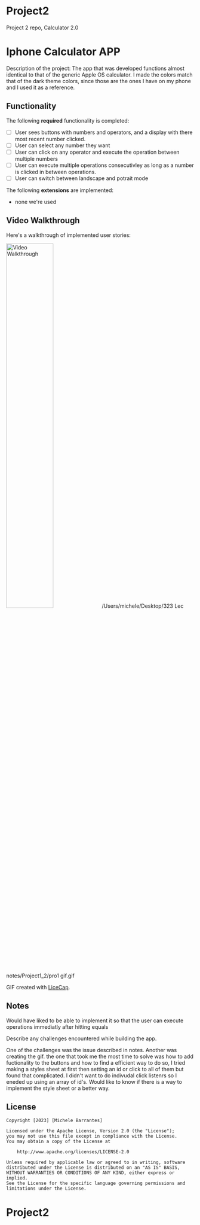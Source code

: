 # Project2
Project 2 repo, Calculator 2.0

# Iphone Calculator APP

Description of the project:
The app that was developed functions almost identical to that of the generic Apple OS calculator. I made the colors match that of the dark theme colors, since those are the ones I have on my phone and I used it as a reference. 

## Functionality 

The following **required** functionality is completed:

* [ ] User sees buttons with numbers and operators, and a display with there most recent number clicked. 
* [ ] User can select any number they want 
* [ ] User can click on any operator and execute the operation between multiple numbers
* [ ] User can execute multiple operations consecutivley as long as a number is clicked in between operations.
* [ ] User can switch between landscape and potrait mode

The following **extensions** are implemented:

* none we're used 

## Video Walkthrough

Here's a walkthrough of implemented user stories:

<img src='pro1 gif' title='Video Walkthrough' width='50%' alt='Video Walkthrough' />
/Users/michele/Desktop/323 Lec notes/Project1_2/pro1 gif.gif


GIF created with [LiceCap](http://www.cockos.com/licecap/).

## Notes
Would have liked to be able to implement it so that the user can execute operations immediatly after hitting equals

Describe any challenges encountered while building the app.

One of the challenges was the issue described in notes. 
Another was creating the gif.
the one that took me the most time to solve was how to add fuctionality to the buttons 
and how to find a efficient way to do so, I tried making a styles sheet at first then setting an id or click 
to all of them but found that complicated. I didn't want to do indivudal click listenrs so I eneded up using an array of id's. 
Would like to know if there is a way to implement the style sheet or a better way. 

## License

    Copyright [2023] [Michele Barrantes]

    Licensed under the Apache License, Version 2.0 (the "License");
    you may not use this file except in compliance with the License.
    You may obtain a copy of the License at

        http://www.apache.org/licenses/LICENSE-2.0

    Unless required by applicable law or agreed to in writing, software
    distributed under the License is distributed on an "AS IS" BASIS,
    WITHOUT WARRANTIES OR CONDITIONS OF ANY KIND, either express or implied.
    See the License for the specific language governing permissions and
    limitations under the License.
# Project2
